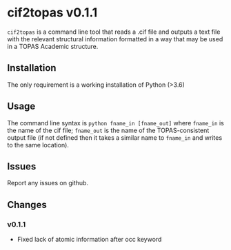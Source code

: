 # cif2topas v0.1.1
`cif2topas` is a command line tool that reads a .cif file and outputs a text file with the relevant structural information formatted in a way that may be used in a TOPAS Academic structure.
## Installation
The only requirement is a working installation of Python (>3.6)
## Usage
The command line syntax is
```python fname_in [fname_out]```
where `fname_in` is the name of the cif file; `fname_out` is the name of the TOPAS-consistent output file (if not defined then it takes a similar name to `fname_in` and writes to the same location).
## Issues
Report any issues on github.
## Changes
### v0.1.1
- Fixed lack of atomic information after occ keyword